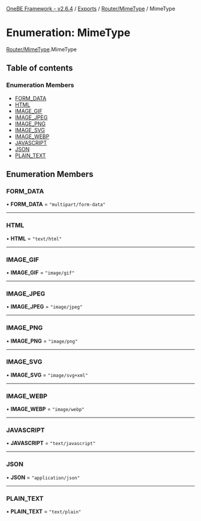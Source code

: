 [OneBE Framework - v2.6.4](../README.md) / [Exports](../modules.md) / [Router/MimeType](../modules/Router_MimeType.md) / MimeType

# Enumeration: MimeType

[Router/MimeType](../modules/Router_MimeType.md).MimeType

## Table of contents

### Enumeration Members

- [FORM\_DATA](Router_MimeType.MimeType.md#form_data)
- [HTML](Router_MimeType.MimeType.md#html)
- [IMAGE\_GIF](Router_MimeType.MimeType.md#image_gif)
- [IMAGE\_JPEG](Router_MimeType.MimeType.md#image_jpeg)
- [IMAGE\_PNG](Router_MimeType.MimeType.md#image_png)
- [IMAGE\_SVG](Router_MimeType.MimeType.md#image_svg)
- [IMAGE\_WEBP](Router_MimeType.MimeType.md#image_webp)
- [JAVASCRIPT](Router_MimeType.MimeType.md#javascript)
- [JSON](Router_MimeType.MimeType.md#json)
- [PLAIN\_TEXT](Router_MimeType.MimeType.md#plain_text)

## Enumeration Members

### FORM\_DATA

• **FORM\_DATA** = ``"multipart/form-data"``

___

### HTML

• **HTML** = ``"text/html"``

___

### IMAGE\_GIF

• **IMAGE\_GIF** = ``"image/gif"``

___

### IMAGE\_JPEG

• **IMAGE\_JPEG** = ``"image/jpeg"``

___

### IMAGE\_PNG

• **IMAGE\_PNG** = ``"image/png"``

___

### IMAGE\_SVG

• **IMAGE\_SVG** = ``"image/svg+xml"``

___

### IMAGE\_WEBP

• **IMAGE\_WEBP** = ``"image/webp"``

___

### JAVASCRIPT

• **JAVASCRIPT** = ``"text/javascript"``

___

### JSON

• **JSON** = ``"application/json"``

___

### PLAIN\_TEXT

• **PLAIN\_TEXT** = ``"text/plain"``
